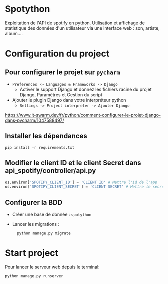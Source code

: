 # Spotython
Exploitation de l'API de spotify en python. Utilisation et affichage de statistique des données d'un utilisateur via une interface web : son, artiste, album....

# Configuration du project
## Pour configurer le projet sur `pycharm`
- `Preferences -> Languages & Frameworks -> Django`
    - Activer le support Django et donnez les fichiers racine du projet Django, Paramètres et Gestion du script
- Ajouter le plugin Django dans votre interpréteur python 
    - `Settings -> Project interpreter -> Ajouter Django`

https://www.it-swarm.dev/fr/python/comment-configurer-le-projet-django-dans-pycharm/1047588497/

## Installer les dépendances 
```
pip install -r requirements.txt
```

## Modifier le client ID et le client Secret dans api_spotify/controller/api.py
```python
os.environ['SPOTIPY_CLIENT_ID'] = 'CLIENT ID' # Mettre l'id de l'app
os.environ['SPOTIPY_CLIENT_SECRET'] = 'CLIENT SECRET' # Mettre le secret de l'app
```

## Configurer la BDD
 
- Créer une base de donnée : `spotython`

- Lancer les migrations :

        python manage.py migrate


# Start project

Pour lancer le serveur web depuis le terminal:

    python manage.py runserver